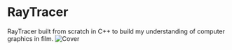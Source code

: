 # RayTracer
RayTracer built from scratch in C++ to build my understanding of computer graphics in film. 
![Cover](cover.ppm)
